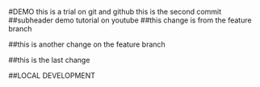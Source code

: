 #DEMO 
this is a trial on git and github
this is the second commit 
##subheader
demo tutorial on youtube 
##this change is from the feature branch

##this is another change on the feature branch

##this is the last change 

##LOCAL DEVELOPMENT 